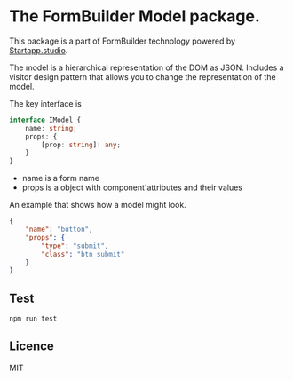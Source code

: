 The FormBuilder Model package.
=

This package is a part of FormBuilder technology powered by [Startapp.studio](https://www.startapp.studio).

The model is a hierarchical representation of the DOM as JSON. Includes a visitor design pattern that allows you to change the representation of the model.

The key interface is
```ts
interface IModel {
    name: string;
    props: { 
        [prop: string]: any;
    }
}
```

- name is a form name
- props is a object with component'attributes and their values



An example that shows how a model might look.
```json
{
    "name": "button",
    "props": {
        "type": "submit",
        "class": "btn submit"
    }
}
```

Test
-

```bash
npm run test
```

Licence
-

MIT
